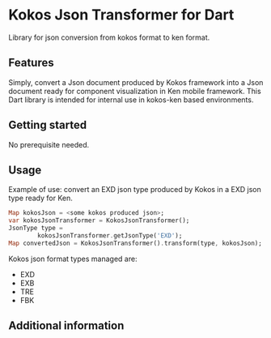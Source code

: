 # Kokos Json Transformer for Dart

Library for json conversion from kokos format to ken format.

## Features

Simply, convert a Json document produced by Kokos framework into a Json document ready
for component visualization in Ken mobile framework. This Dart library is intended for internal
use in kokos-ken based environments.

## Getting started

No prerequisite needed.

## Usage

Example of use: convert an EXD json type produced by Kokos in a EXD json type
ready for Ken.

```dart
Map kokosJson = <some kokos produced json>;
var kokosJsonTransformer = KokosJsonTransformer();
JsonType type =
        kokosJsonTransformer.getJsonType('EXD');
Map convertedJson = KokosJsonTransformer().transform(type, kokosJson);
```

Kokos json format types managed are:

- EXD
- EXB
- TRE
- FBK


## Additional information

